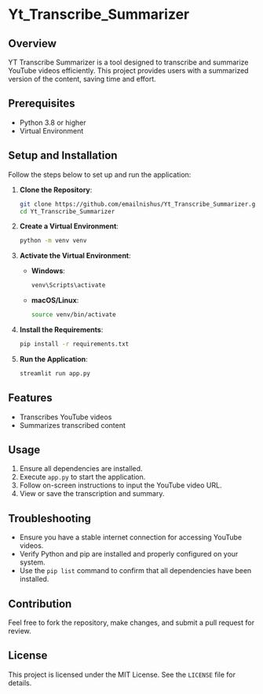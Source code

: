 # Yt_Transcribe_Summarizer

## Overview
YT Transcribe Summarizer is a tool designed to transcribe and summarize YouTube videos efficiently. This project provides users with a summarized version of the content, saving time and effort.

## Prerequisites
- Python 3.8 or higher
- Virtual Environment

## Setup and Installation

Follow the steps below to set up and run the application:

1. **Clone the Repository**:
   ```bash
   git clone https://github.com/emailnishus/Yt_Transcribe_Summarizer.git
   cd Yt_Transcribe_Summarizer
   ```

2. **Create a Virtual Environment**:
   ```bash
   python -m venv venv
   ```

3. **Activate the Virtual Environment**:
   - **Windows**:
     ```bash
     venv\Scripts\activate
     ```
   - **macOS/Linux**:
     ```bash
     source venv/bin/activate
     ```

4. **Install the Requirements**:
   ```bash
   pip install -r requirements.txt
   ```

5. **Run the Application**:
   ```bash
   streamlit run app.py
   ```

## Features
- Transcribes YouTube videos
- Summarizes transcribed content

## Usage
1. Ensure all dependencies are installed.
2. Execute `app.py` to start the application.
3. Follow on-screen instructions to input the YouTube video URL.
4. View or save the transcription and summary.

## Troubleshooting
- Ensure you have a stable internet connection for accessing YouTube videos.
- Verify Python and pip are installed and properly configured on your system.
- Use the `pip list` command to confirm that all dependencies have been installed.

## Contribution
Feel free to fork the repository, make changes, and submit a pull request for review.

## License
This project is licensed under the MIT License. See the `LICENSE` file for details.


